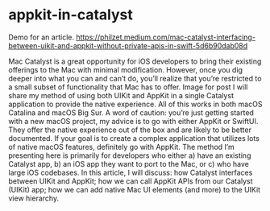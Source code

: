 # appkit-in-catalyst
Demo for an article.
https://philzet.medium.com/mac-catalyst-interfacing-between-uikit-and-appkit-without-private-apis-in-swift-5d6b90dab08d

Mac Catalyst is a great opportunity for iOS developers to bring their existing offerings to the Mac with minimal modification. However, once you dig deeper into what you can and can’t do, you’ll realize that you’re restricted to a small subset of functionality that Mac has to offer.
Image for post
I will share my method of using both UIKit and AppKit in a single Catalyst application to provide the native experience. All of this works in both macOS Catalina and macOS Big Sur. A word of caution: you’re just getting started with a new macOS project, my advice is to go with either AppKit or SwiftUI. They offer the native experience out of the box and are likely to be better documented. If your goal is to create a complex application that utilizes lots of native macOS features, definitely go with AppKit. The method I’m presenting here is primarily for developers who either a) have an existing Catalyst app, b) an iOS app they want to port to the Mac, or c) who have large iOS codebases.
In this article, I will discuss:
how Catalyst interfaces between UIKit and AppKit;
how we can call AppKit APIs from our Catalyst (UIKit) app;
how we can add native Mac UI elements (and more) to the UIKit view hierarchy.
